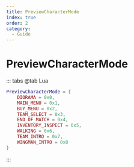 ```yaml
---
title: PreviewCharacterMode
index: true
order: 2
category:
  - Guide
---
```


# PreviewCharacterMode
::: tabs
@tab Lua
```lua
PreviewCharacterMode = {
    DIORAMA = 0x0,
    MAIN_MENU = 0x1,
    BUY_MENU = 0x2,
    TEAM_SELECT = 0x3,
    END_OF_MATCH = 0x4,
    INVENTORY_INSPECT = 0x5,
    WALKING = 0x6,
    TEAM_INTRO = 0x7,
    WINGMAN_INTRO = 0x8
}
```
:::